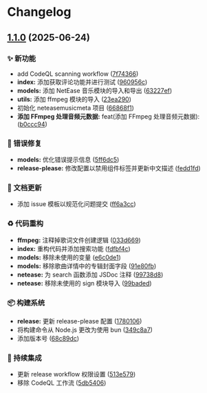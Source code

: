 # Changelog

## [1.1.0](https://github.com/MEMLTS/NetEaseMusicMeta/compare/v1.0.0...v1.1.0) (2025-06-24)


### ✨ 新功能

* add CodeQL scanning workflow ([7f74366](https://github.com/MEMLTS/NetEaseMusicMeta/commit/7f74366a064828f78b6c5c86f80ae4fccd887517))
* **index:** 添加获取评论功能并进行测试 ([960956c](https://github.com/MEMLTS/NetEaseMusicMeta/commit/960956c4d83dd48ba8db63af24bc7e4295a6ec29))
* **models:** 添加 NetEase 音乐模块的导入和导出 ([63227ef](https://github.com/MEMLTS/NetEaseMusicMeta/commit/63227efd173f7ad384a5fc95ed336073f3ae2af4))
* **utils:** 添加 ffmpeg 模块的导入 ([23ea290](https://github.com/MEMLTS/NetEaseMusicMeta/commit/23ea290139ef2a378a84559d91bb81038bc236a5))
* 初始化 neteasemusicmeta 项目 ([66868f1](https://github.com/MEMLTS/NetEaseMusicMeta/commit/66868f19ed00d61ac861b47d572c1c8bdd9101d7))
* **添加 FFmpeg 处理音频元数据:** feat(添加 FFmpeg 处理音频元数据):  ([b0ccc94](https://github.com/MEMLTS/NetEaseMusicMeta/commit/b0ccc948696e5f621a1f7dd6d82cc1ea81ebb9cb))


### 🐛 错误修复

* **models:** 优化错误提示信息 ([5ff6dc5](https://github.com/MEMLTS/NetEaseMusicMeta/commit/5ff6dc59a6561f17e69fcd320d1684fbad7053c5))
* **release-please:** 修改配置以禁用组件标签并更新中文描述 ([fedd1fd](https://github.com/MEMLTS/NetEaseMusicMeta/commit/fedd1fdb7b12a200502b2bca335ac919bc15d9b9))


### 📝 文档更新

* 添加 issue 模板以规范化问题提交 ([ff6a3cc](https://github.com/MEMLTS/NetEaseMusicMeta/commit/ff6a3cc8f3a851eae25eb73f1cb9df4b2a4d42dd))


### ♻️ 代码重构

* **ffmpeg:** 注释掉歌词文件创建逻辑 ([033d669](https://github.com/MEMLTS/NetEaseMusicMeta/commit/033d66959419dfeda5a53518410fb540f46328c4))
* **index:** 重构代码并添加搜索功能 ([fdfbf4c](https://github.com/MEMLTS/NetEaseMusicMeta/commit/fdfbf4c98a06a71a90d689e90a8d3897230d52ce))
* **models:** 移除未使用的变量 ([e6c0de1](https://github.com/MEMLTS/NetEaseMusicMeta/commit/e6c0de1afda18a3b08f3972ad485c3e1e6775af6))
* **models:** 移除歌曲详情中的专辑封面字段 ([91e80fb](https://github.com/MEMLTS/NetEaseMusicMeta/commit/91e80fb335c5bc8efd596e709c062d839eb17dd1))
* **netease:** 为 search 函数添加 JSDoc 注释 ([99738d8](https://github.com/MEMLTS/NetEaseMusicMeta/commit/99738d8979a68326fedca1af87477075fd61fc56))
* **netease:** 移除未使用的 sign 模块导入 ([99baded](https://github.com/MEMLTS/NetEaseMusicMeta/commit/99baded513eaa4fac9f2367ac568d5f8d7b7e51f))


### 📦️ 构建系统

* **release:** 更新 release-please 配置 ([1780106](https://github.com/MEMLTS/NetEaseMusicMeta/commit/1780106beb638e76262f2641600615cc35898d1f))
* 将构建命令从 Node.js 更改为使用 bun ([349c8a7](https://github.com/MEMLTS/NetEaseMusicMeta/commit/349c8a7b9f356bf871e02bddeb09f6d29be09e7f))
* 添加版本号 ([68c89dc](https://github.com/MEMLTS/NetEaseMusicMeta/commit/68c89dc58abc3dd073fdbe8fad5ec4ff7056ee57))


### 🎡 持续集成

* 更新 release workflow 权限设置 ([513e579](https://github.com/MEMLTS/NetEaseMusicMeta/commit/513e5799c7ac41e13777d56109bca9b49b8934c7))
* 移除 CodeQL 工作流 ([5db5406](https://github.com/MEMLTS/NetEaseMusicMeta/commit/5db5406c3a3d2eef09c6ed08ac0b31a1af057ffe))
